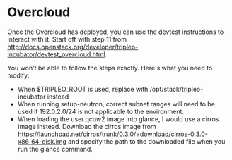 Overcloud
=========

Once the Overcloud has deployed, you can use the devtest instructions to
interact with it. Start off with step 11 from
http://docs.openstack.org/developer/tripleo-incubator/devtest_overcloud.html.

You won't be able to follow the steps exactly. Here's what you need to modify:

* When $TRIPLEO_ROOT is used, replace with /opt/stack/tripleo-incubator instead
* When running setup-neutron, correct subnet ranges will need to be used if
  192.0.2.0/24 is not applicable to the environment.
* When loading the user.qcow2 image into glance, I would use a cirros image
  instead. Download the cirros image from
  https://launchpad.net/cirros/trunk/0.3.0/+download/cirros-0.3.0-x86_64-disk.img
  and specify the path to the downloaded file when you run the glance command.

